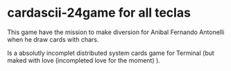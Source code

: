 # cardascii-24game for all teclas

This game have the mission to make diversion for Anibal Fernando Antonelli when he draw cards with chars.

Is a absolutly incomplet distributed system cards game for Terminal (but maked with love (incompleted love for the moment) ).
